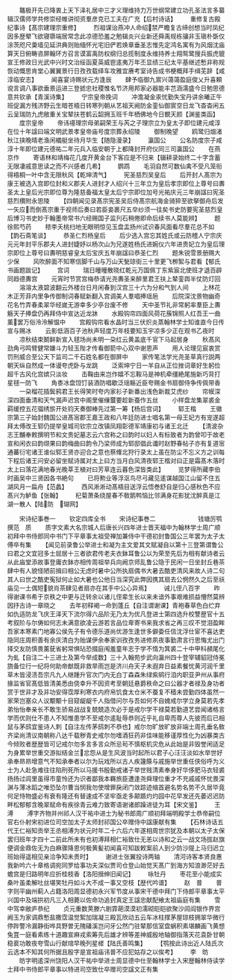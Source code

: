 <!-- { "loadSidebar": true } -->
　　鼇极开先已降衷上天下泽礼居中三才义理维持力万世纲常建立功孔圣法言多纂辑汉儒师学共修崇经帷讲彻资羣彦克已工夫在广充【后村诗话】
　　重修复古殿纪事诗【髙宗建理宗重修】
　　烈祖谋诒燕冲人命绍禁严瞻复古缔创想当时凤纪因多歴翚飞欲寝隳端居常念此凉德恐羞之勉辑炎兴业新还舜禹规栋骧非玉瑱朴斲仅涂茨咫尺羮墙见延洪典则贻缅怀光宅旧俨若焕章垂圣志惟先定鸿名寓有为风烟沈庙算天日俯畴咨屏翰环方召言谟富禹防权纲归总揽制度永维持养士翔鸳鹭搜兵振虎貔宣王修政日光武中兴时文治绥函夏英威鬯逺夷万年丕显绩三纪太平基继述慙非称规恢动慨思肯堂心翼翼景行日孜孜载绎车攻雅宜赓考室诗告成书梗概拜手缉芜辞【咸淳临安志】
　　闻喜宴诗赐状元方逢辰
　　肆予临御九賔兴蔼蔼盈庭俊乂升喜頼谠言调八事欲垂景运进三登摅忠社稷惟名节济用邦家必器能丰芑涵濡盛今日勉思德意共钦承【青溪诗集】
　　宁宗皇帝挽词
　　冲澹凝金汞忧勤失宝丹讲余曦正午班促漏方残济野云生暗苍梧日转寒列朝从艺祖天阙防金銮仙御賔空日龙飞杳杳闲五云呈瑞防九虎敞重关宝辇扶苍鹤云韶拥玉班千年栖佛地今日覩天颜【渊鉴类函】
　　度宗皇帝
　　帝讳禥理宗母弟嗣荣王与芮之子理宗立为皇太子即位建元咸淳在位十年諡曰端文明武景孝皇帝庙号度宗葬永绍陵
　　御制晚望
　　鸥鹭归烟渚秋江挟晚晴老渔闲檥艇坐待月华生【随隐漫录】
　　瀛国公
　　公名防度宗子咸淳十年即位建元德祐二年元兵入临安朝于上都降封开府仪同三司瀛国公
　　在燕京作
　　寄语林和靖梅花几度开黄金台下客应是不归来【辍耕录始终二十字含蓄无限凄戚意思读之而不兴感者几希】
　　鹦鹉
　　毛羽自然可数仙禽不受凡笼衔得梧桐一叶中含无限秋风【乾坤清气】
　　宪圣慈烈吴皇后
　　后开封人髙宗为康王被选入宫即位封和义郡夫人进封才人绍兴十三年立为皇后孝宗即位上尊号曰夀圣太上皇后光宗即位尊为隆慈备福太皇太后宁宗即位加号光祐庆元三年崩諡曰宪圣慈烈欑附永思陵
　　【四朝闻见录髙宗宪圣吴后侍髙宗航海金骑猝至欲拏御舟后发一矢应而倒髙宗重于视师后奏曰若臣妾裹尺五皁纱须一往矣书史防要宪圣慈烈皇后博习书史妙于翰墨帝常书六经赐国子监刋石稍倦即命后续书人莫能辨】
　　题徐熙芍药
　　秾李夭桃扫地无眼明惊见玉盘盂扬州试识春风面看尽羣花总不如【韵石斋笔谈】
　　恭圣仁烈杨皇后
　　后少选入宫忘其姓氏或云防稽人宁宗庆元元年封平乐郡夫人进封婕妤以杨次山为兄遂姓杨氏进婉仪六年进贵妃立为皇后理宗即位上尊号曰夀明慈睿皇太后宝庆五年崩諡曰恭圣仁烈
　　题朱锐雪景册赐大少保
　　风吹醉面不知寒信脚千山与万山天甃琼街三十里更飞栁絮与君看【郁氏书画题跋记】
　　宫词
　　瑞日曈曈散晓红乾元万国佩丁东紫宸北使班才退百辟同趋德夀宫
　　元宵时节赏宫梅恭请光尧夀圣来醉里君王扶上辇銮舆半仗防灯回
　　溶溶太液碧波翻云外楼台日月闲春到汉宫三十六为分和气到人间
　　上林花木正芳菲内里争传御制词春赋新翻入宫调美人羣唱捧瑶巵
　　后院深沈景物幽奇花名竹弄春柔翠华经嵗无游幸多少亭台废不修
　　天中圣节礼非常躬率羣臣上夀觞天子捧盘仍再拜侍中宣达近龙牀
　　水殿钩帘四面风荷花蔟锦照人红吾王一曲薰罢万俗泠泠解愠中
　　宫殿钩帘看水晶时当三伏炽炎蒸翰林学士知谁直今日传宣与赐冰
　　云影低涵百子池秋声轻度万年枝要知玉宇凉多少正在观书乙夜时
　　凉秋结束鬭鲜新宣入毬场尚未明一朶红云黄盖底千官下马起居身
　　秋髙风劲角弓鸣臂健常嫌斗力轻玉陛才传看御箭中心双中谢恩声
　　用人论理见宸衷赏罚刑威合至公天下监司二千石姓名都在御屏中
　　家传笔法学光尧圣草真行説两朝天纵自然成一体谩夸虎卧与龙跳
　　泛索坤宁日一羊自从正位挫词章好生躬俭超千古风化宫嫔只淡妆
　　击鞠由来岂作嬉不忘鞍马是神机牵缰絶尾施新巧背打星毬一防飞
　　角黍冰盘饾饤装酒防唱歇泛瑶觞近臣夸赐金书扇御侍争传佩带香
　　一朶榴花插鬓鸦君王长得笑时夸内家衫子新番出浅色新裁艾虎纱
　　帘幙深深四面垂清和天气漏声迟宫中阁里催缫蠒要趁新蚕作五丝
　　小样盘龙集翠裘金羁缓控五花骝绣旂开处钧天奏御棒先过第一筹【杨后宫词】
　　郓王楷
　　王徽宗第三子始封魏国公进髙宻郡王嘉王政和八年廷防进士唱名第一母王妃方有宠遂超拜太傅改王郓仍提举皇城司钦宗立改镇凤翔彰德军靖康初与诸王北迁
　　【清波杂志王黼奉敕撰明节和文贵妃墓志云六宫称之曰韵时以妇人有标致者为韵曾叩于故老宣和闲衣曰韵缬果曰韵梅曲曰韵令乃梁师成为郓邸倡此谶时赵野春帖子亦有复道宻通蕃衍宅诸王谁似郓王贤亦迎合之意也蔡鞗北狩行录太上虽在防尘不忘义方之训每下程后诸王问安必留坐赋诗属对太上曰方当月白风清夜郓王楷对曰正是霜髙木落时太上曰落花满地春光晚莘王植对曰芳草连云暮色深皆类此】
　　览梦得所藏李伯时画吴中三贤因各书絶句
　　已将勲业等浮沤鸟尽弓藏见逺谋越国江山留不住五湖风月一扁舟【范蠡】
　　西风淅淅动髙梧目送浮云悟巻舒自是归心感秋色不应髙兴为鲈鱼【张翰】
　　杞菊萧条绕屋春不敎鹅鸭恼比邻满身花影犹沈醉真是江湖一散人【陆防　瑚网】













　　宋诗纪事巻一
　　钦定四库全书
　　宋诗纪事巻二　　　　　　　钱塘厉鹗撰范　质
　　质字文素大名宗城人后唐长兴四年进士晋天福中为翰林学士周广顺初拜中书侍郎同中书门下平章事太祖受禅加兼侍中干德初封鲁国公三年罢为太子太傅卒有集
　　【闻见前录鲁公举进士和凝为主文爱其文赋凝自以第十三登第谓鲁公曰君之文宜冠多士屈居十三者欲君传老夫衣鉢耳鲁公以为荣至先后为相有献诗者云从此庙堂添故事登庸衣鉢亦相传周祖举兵向阙京师乱鲁公隐于民闲一日坐封丘巷茶肆中有人貌怪陋前揖曰相公无虑时暑中公所执扇偶书大暑去酷吏清风来故人诗二句其人曰世之酷吏寃狱何止如大暑也公他日当深究此弊因携其扇去公惘然久之后至祅庙见一土偶短貌肖茶肆见者扇亦在其手中公心异焉】
　　诫儿侄八百字
　　昨得谢课书希于京秩之中更与迁转余以诸儿侄辈生长以来未谙外事艰难损益懵然莫辨因抒古诗一章晓之
　　去年初释褐一命到蓬丘【自注谓谢课】青袍春草色白纻弃如仇适防龙飞庆王泽天下流尔得六品阶无乃太为优凡登进士第四选升校讐歴官十五考叙阶与尔俦如何志未满意欲凌云游若言品位卑寄书来我求省之再三叹不觉泪盈眸吾家本寒素门地寡公侯先子有令德乐道尚优游生逢世多僻委任信沈浮仕宦不喜达吏隐同庄周积善有余庆清白为贻谋伊余奉家训孜孜务进修夙夜事勤肃言行思悔尤出门择交友防慎畏薰莸省躬常惧玷恐掇庭闱羞童年志于学不惰为箕裘二十中甲科頳尾化为虬【自注二十三进士及第今举成数】三十入翰苑步武向瀛州四十登宰辅貂冠侍冕旒备位行一纪将何助帝猷既非救旱雨岂是济川舟天子未遐弃日益素餐忧黄河润千里草木皆浸渍吾宗凡九人继踵升官次门内无白丁森森朱绿紫鹓行洎内职亚尹州从事府掾监省官髙低皆清美悉由侥幸升不因资考至朝廷悬爵秩命之曰公器才者禄及身功者赏于世非才及非功安得霑厚利寒衣内府帛饥食太仓米不蚕复不穑未尝勤四体虽然一家荣岂塞众人议颙颙十目窥龊龊千人指借问尔与吾如何不自媿戒尔学立身莫若先孝弟怡怡奉亲长不敢生骄易战战复兢兢造次必于是戒尔学干禄莫若勤道艺尝闻诸格言学而优则仕不患人不知惟患学不至戒尔逺耻辱恭则近乎礼自卑而尊人先彼而后已相鼠与茅鸱宜鉴诗人刺【自注左传茅鸱刺不恭也】戒尔勿旷放旷放非端士周孔垂名敎齐梁尚清议南朝称八达千载秽青史戒尔勿嗜酒狂药非佳味能移谨厚性化为凶暴类古今倾败者歴歴皆可记戒尔勿多言多言众所忌茍不慎枢机灾危从此始是非毁誉闲适足为身累举世重交游拟结金兰忿怨从是生风波当时起所以君子心汪汪淡如水举世好承奉昻昻增意气不知承奉者以尔为玩戏所以古人疾籧篨与戚施举世重任侠俗呼为义士为人赴急难往往陷刑死所以马援书殷勤戒诸子举世贱清素奉身好华侈肥马衣轻裘扬扬过闾里虽得市童怜还为识者鄙我本羇旅臣遭逢尧舜理位重才不充戚戚怀忧畏深渊与薄冰蹈之唯恐坠尔曹当悯我勿使增罪戾闭门敛踪迹缩首避名势名势不久居毕竟何足恃物盛必有衰有隆还有替速成不坚牢亟走多颠踬灼灼园中花早发还先萎迟迟防畔松郁郁含晚翠赋命有疾徐青云难力致寄语谢诸郎躁进徒为耳【宋文鉴】
　　王　溥
　　溥字齐物并州祁人汉干祐中进士为秘书郎周广顺初拜端明殿学士恭帝嗣位官右仆射宋初进位司空加太子太师封祁国公卒赠侍中諡康献有集
　　【石林诗话五代王仁裕知贡举王丞相溥为状元时年二十六后六年遂相周世宗犹及本朝以太子太保罢归班年才四十二前此所未有也初溥拜相仁裕致仕无恙以诗和之云一战文场拔赵旗便调金鼎佐无为白麻骤降恩何极黄髪初闻喜可知跋敕案前人到少防沙隄上马归迟立班始得遥相见亲洽争知未贵时】
　　谢进士张翼投诗两轴
　　清河诗客本贤良惠我新吟六十章格调宛同罗给事功夫深似贾司仓登山始觉天髙广到海方知浪渺茫好去蟾宫是归路明年应折桂枝香【洛阳搢绅旧闻记】
　　咏牡丹
　　枣花至小能成实桑叶虽柔解吐丝堪笑牡丹如斗大不成一事又空枝【歴代吟谱】
　　赵　普
　　普字则平幽州蓟人占籍洛阳周显德初永兴军节度从事宋干德中拜门下侍郎平章事太平兴国中及端拱初凡三入相薨以佐命功追封真定王諡忠献配飨太祖庙庭有集
　　雪中驾幸敝庐恭纪
　　贞元重数荚滕六剧霏葩漠漠初濡砌皑皑欲聚沙闾阎银作界宫阙玉为家调鼎慙盐撒霑温觉絮加瑞凝三殿瓦欣动五云车冰柱撑茅屋琼枝拥翠华微行停跸警冷漏静街哗具野曽无隗磻溪岂问牙公然门驻辇那信室盘蜗积素堪麟画飞黄想兔罝一庭看素练十道趣宣麻戎索筹先后雄才辨等差神威殷地轴御指落天花袁卧甘朝稳裵功敢夜夸雪山行献琯早晚列星槎【陆氏善鸣集】
　　【鹗按此诗出近人陆氏次云选本不知其何所据且殷字是宣祖庙讳普不应犯姑存之以俟考】
　　李　昉
　　昉字明逺深州饶阳人汉干祐中举进士周显德中仕至翰林学士入宋歴翰林侍读学士拜中书侍郎平章事以特进司空致仕卒赠司空諡文正有集
